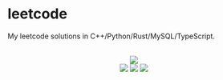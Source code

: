 # leetcode
My leetcode solutions in C++/Python/Rust/MySQL/TypeScript.

<div align="center">
<br/>
<img src="https://img.shields.io/badge/Solved-760/3269%20=%2023%25-blue.svg?style=flat-square" />
<br/>
<img src="https://img.shields.io/badge/Easy-301/821-5CB85D.svg?style=flat-square" />
<img src="https://img.shields.io/badge/Medium-361/1712-F0AE4E.svg?style=flat-square" />
<img src="https://img.shields.io/badge/Hard-98/736-D95450.svg?style=flat-square" />
</div>